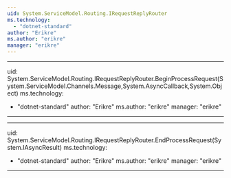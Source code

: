 ```yaml
---
uid: System.ServiceModel.Routing.IRequestReplyRouter
ms.technology: 
  - "dotnet-standard"
author: "Erikre"
ms.author: "erikre"
manager: "erikre"
---
```


---
uid: System.ServiceModel.Routing.IRequestReplyRouter.BeginProcessRequest(System.ServiceModel.Channels.Message,System.AsyncCallback,System.Object)
ms.technology: 
  - "dotnet-standard"
author: "Erikre"
ms.author: "erikre"
manager: "erikre"
---

---
uid: System.ServiceModel.Routing.IRequestReplyRouter.EndProcessRequest(System.IAsyncResult)
ms.technology: 
  - "dotnet-standard"
author: "Erikre"
ms.author: "erikre"
manager: "erikre"
---
